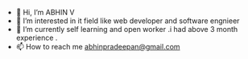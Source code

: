 - 👋 Hi, I’m ABHIN V
- 👀 I’m interested in it field like web developer and software engnieer
- 🌱 I’m currently self learning and open worker .i had above 3 month experience .
- 📫 How to reach me abhinpradeepan@gmail.com

<!---
abhin333/abhin333 is a ✨ special ✨ repository because its `README.md` (this file) appears on your GitHub profile.
You can click the Preview link to take a look at your changes.
--->
